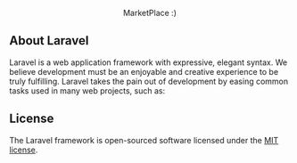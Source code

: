 <p align="center">
MarketPlace :)
</p>

## About Laravel

Laravel is a web application framework with expressive, elegant syntax. We believe development must be an enjoyable and creative experience to be truly fulfilling. Laravel takes the pain out of development by easing common tasks used in many web projects, such as:


## License

The Laravel framework is open-sourced software licensed under the [MIT license](https://opensource.org/licenses/MIT).

